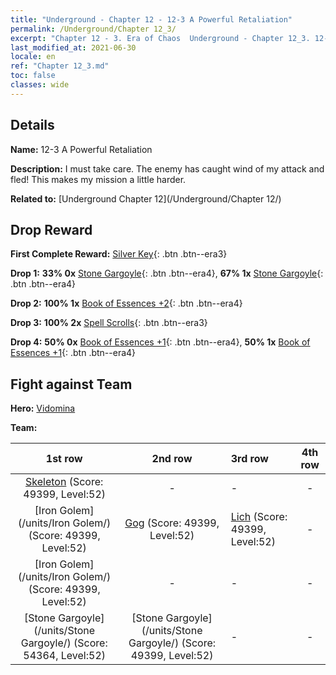 ```yaml
---
title: "Underground - Chapter 12 - 12-3 A Powerful Retaliation"
permalink: /Underground/Chapter 12_3/
excerpt: "Chapter 12 - 3. Era of Chaos  Underground - Chapter 12_3. 12-3 A Powerful Retaliation"
last_modified_at: 2021-06-30
locale: en
ref: "Chapter 12_3.md"
toc: false
classes: wide
---
```


## Details

 **Name:** 12-3 A Powerful Retaliation

 **Description:** I must take care. The enemy has caught wind of my attack and fled! This makes my mission a little harder.

 **Related to:** [Underground Chapter 12](/Underground/Chapter 12/)

## Drop Reward

 **First Complete Reward:** [Silver Key](/Items/con_693/){: .btn .btn--era3}

 **Drop 1:** **33% 0x** [Stone Gargoyle](/Items/unt_236/){: .btn .btn--era4}, **67% 1x** [Stone Gargoyle](/Items/unt_236/){: .btn .btn--era4}

 **Drop 2:** **100% 1x** [Book of Essences +2](/Items/mat_53/){: .btn .btn--era4}

 **Drop 3:** **100% 2x** [Spell Scrolls](/Items/con_694/){: .btn .btn--era3}

 **Drop 4:** **50% 0x** [Book of Essences +1](/Items/mat_46/){: .btn .btn--era4}, **50% 1x** [Book of Essences +1](/Items/mat_46/){: .btn .btn--era4}


## Fight against Team
 **Hero:** [Vidomina](/heroes/Vidomina/)

 **Team:**


  | 1st row | 2nd row | 3rd row | 4th row |
  |:----:|:----:|:----|:----:|
  | [Skeleton](/units/Skeleton/) (Score: 49399, Level:52)  | - | - | - |
  | [Iron Golem](/units/Iron Golem/) (Score: 49399, Level:52)  | [Gog](/units/Gog/) (Score: 49399, Level:52)  | [Lich](/units/Lich/) (Score: 49399, Level:52)  | - |
  | [Iron Golem](/units/Iron Golem/) (Score: 49399, Level:52)  | - | - | - |
  | [Stone Gargoyle](/units/Stone Gargoyle/) (Score: 54364, Level:52)  | [Stone Gargoyle](/units/Stone Gargoyle/) (Score: 49399, Level:52)  | - | - |


